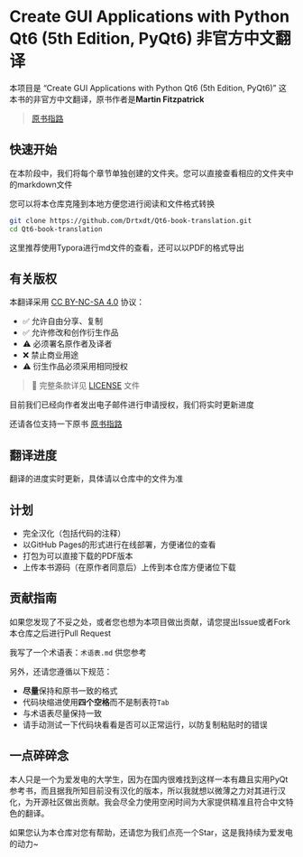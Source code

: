# Create GUI Applications with Python  Qt6 (5th Edition, PyQt6)  非官方中文翻译

本项目是 “Create GUI Applications with Python  Qt6 (5th Edition, PyQt6)” 这本书的非官方中文翻译，原书作者是**Martin Fitzpatrick**  

> [原书指路](https://www.pythonguis.com/pyqt6-book/)

## 快速开始

在本阶段中，我们将每个章节单独创建的文件夹。您可以直接查看相应的文件夹中的markdown文件

您可以将本仓库克隆到本地方便您进行阅读和文件格式转换

```bash
git clone https://github.com/Drtxdt/Qt6-book-translation.git
cd Qt6-book-translation
```

这里推荐使用Typora进行md文件的查看，还可以以PDF的格式导出

## 有关版权

本翻译采用 [CC BY-NC-SA 4.0](https://creativecommons.org/licenses/by-nc-sa/4.0/) 协议：
- ✅ 允许自由分享、复制
- ✅ 允许修改和创作衍生作品
- ⚠️ 必须署名原作者及译者
- ❌ 禁止商业用途
- ⚠️ 衍生作品必须采用相同授权

> 📌 完整条款详见 [LICENSE](LICENSE) 文件

目前我们已经向作者发出电子邮件进行申请授权，我们将实时更新进度

还请各位支持一下原书 [原书指路](https://www.pythonguis.com/pyqt6-book/)

## 翻译进度

翻译的进度实时更新，具体请以仓库中的文件为准

##  计划

- 完全汉化（包括代码的注释）
- 以GitHub Pages的形式进行在线部署，方便诸位的查看
- 打包为可以直接下载的PDF版本
- 上传本书源码（在原作者同意后）上传到本仓库方便诸位下载

## 贡献指南

如果您发现了不妥之处，或者您也想为本项目做出贡献，请您提出Issue或者Fork本仓库之后进行Pull Request

我写了一个术语表：`术语表.md` 供您参考

另外，还请您遵循以下规范：

- **尽量**保持和原书一致的格式
- 代码块缩进使用**四个空格**而不是制表符`Tab`
- 与术语表尽量保持一致
- 请手动测试一下代码块看看是否可以正常运行，以防复制粘贴时的错误

## 一点碎碎念

本人只是一个为爱发电的大学生，因为在国内很难找到这样一本有趣且实用PyQt参考书，而且据我所知目前没有汉化的版本，所以我就想以微薄之力对其进行汉化，为开源社区做出贡献。我会尽全力使用空闲时间为大家提供精准且符合中文特色的翻译。

如果您认为本仓库对您有帮助，还请您为我们点亮一个Star，这是我持续为爱发电的动力~





